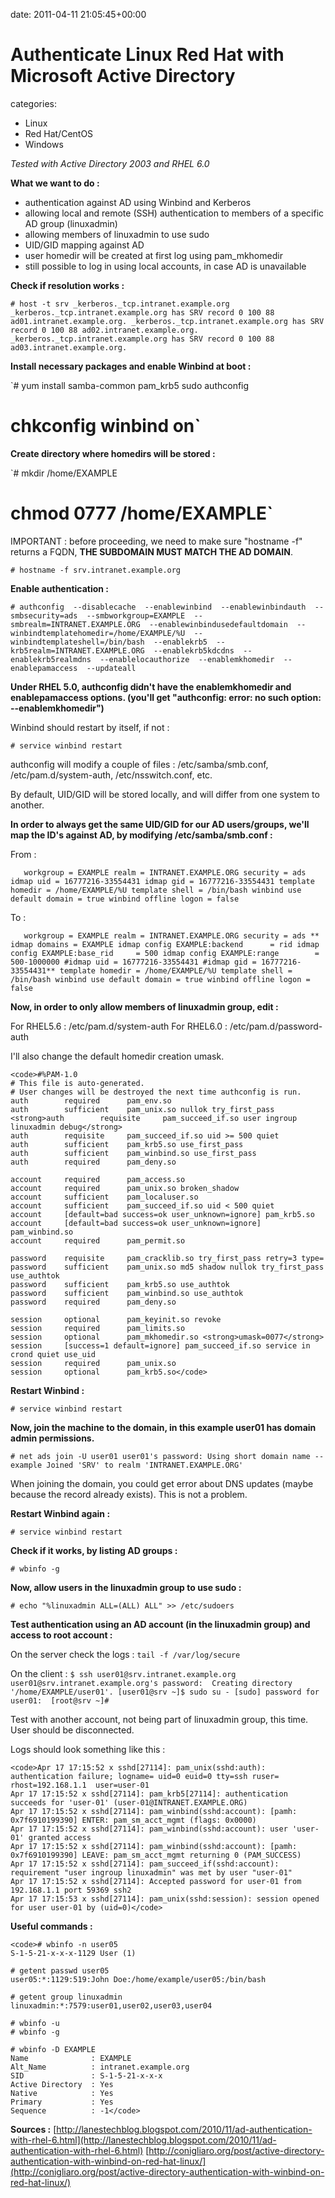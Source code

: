 


date: 2011-04-11 21:05:45+00:00


# Authenticate Linux Red Hat with Microsoft Active Directory

categories:
- Linux
- Red Hat/CentOS
- Windows


_Tested with Active Directory 2003 and RHEL 6.0_

**What we want to do :**

- authentication against AD using Winbind and Kerberos
- allowing local and remote (SSH) authentication to members of a specific AD group (linuxadmin)
- allowing members of linuxadmin to use sudo
- UID/GID mapping against AD
- user homedir will be created at first log using pam_mkhomedir
- still possible to log in using local accounts, in case AD is unavailable

**Check if resolution works :**

`# host -t srv _kerberos._tcp.intranet.example.org
_kerberos._tcp.intranet.example.org has SRV record 0 100 88 ad01.intranet.example.org.
_kerberos._tcp.intranet.example.org has SRV record 0 100 88 ad02.intranet.example.org.
_kerberos._tcp.intranet.example.org has SRV record 0 100 88 ad03.intranet.example.org.`

**Install necessary packages and enable Winbind at boot :**

`# yum install samba-common pam_krb5 sudo authconfig
# chkconfig winbind on`

**Create directory where homedirs will be stored :**

`# mkdir /home/EXAMPLE
# chmod 0777 /home/EXAMPLE`

IMPORTANT : before proceeding, we need to make sure "hostname -f" returns a FQDN, **THE SUBDOMAIN MUST MATCH THE AD DOMAIN**.

`# hostname -f
srv.intranet.example.org`

**Enable authentication :**

`# authconfig 
  --disablecache 
  --enablewinbind 
  --enablewinbindauth 
  --smbsecurity=ads 
  --smbworkgroup=EXAMPLE 
  --smbrealm=INTRANET.EXAMPLE.ORG 
  --enablewinbindusedefaultdomain 
  --winbindtemplatehomedir=/home/EXAMPLE/%U 
  --winbindtemplateshell=/bin/bash 
  --enablekrb5 
  --krb5realm=INTRANET.EXAMPLE.ORG 
  --enablekrb5kdcdns 
  --enablekrb5realmdns 
  --enablelocauthorize 
  --enablemkhomedir 
  --enablepamaccess 
  --updateall`

**Under RHEL 5.0, authconfig didn't have the enablemkhomedir and enablepamaccess options. (you'll get "authconfig: error: no such option: --enablemkhomedir")**

Winbind should restart by itself, if not :

`# service winbind restart`

authconfig will modify a couple of files : /etc/samba/smb.conf, /etc/pam.d/system-auth, /etc/nsswitch.conf, etc.

By default, UID/GID will be stored locally, and will differ from one system to another.

**In order to always get the same UID/GID for our AD users/groups, we'll map the ID's against AD, by modifying /etc/samba/smb.conf :**

From :

`   workgroup = EXAMPLE
   realm = INTRANET.EXAMPLE.ORG
   security = ads
   idmap uid = 16777216-33554431
   idmap gid = 16777216-33554431
   template homedir = /home/EXAMPLE/%U
   template shell = /bin/bash
   winbind use default domain = true
   winbind offline logon = false`

To :

`   workgroup = EXAMPLE
   realm = INTRANET.EXAMPLE.ORG
   security = ads
**   idmap domains = EXAMPLE
   idmap config EXAMPLE:backend      = rid
   idmap config EXAMPLE:base_rid     = 500
   idmap config EXAMPLE:range        = 500-1000000
   #idmap uid = 16777216-33554431
   #idmap gid = 16777216-33554431**
   template homedir = /home/EXAMPLE/%U
   template shell = /bin/bash
   winbind use default domain = true
   winbind offline logon = false`

**Now, in order to only allow members of linuxadmin group, edit :**

For RHEL5.6 : /etc/pam.d/system-auth
For RHEL6.0 : /etc/pam.d/password-auth

I'll also change the default homedir creation umask.


    
    <code>#%PAM-1.0
    # This file is auto-generated.
    # User changes will be destroyed the next time authconfig is run.
    auth        required      pam_env.so
    auth        sufficient    pam_unix.so nullok try_first_pass
    <strong>auth        requisite     pam_succeed_if.so user ingroup linuxadmin debug</strong>
    auth        requisite     pam_succeed_if.so uid >= 500 quiet
    auth        sufficient    pam_krb5.so use_first_pass
    auth        sufficient    pam_winbind.so use_first_pass
    auth        required      pam_deny.so
    
    account     required      pam_access.so
    account     required      pam_unix.so broken_shadow
    account     sufficient    pam_localuser.so
    account     sufficient    pam_succeed_if.so uid < 500 quiet
    account     [default=bad success=ok user_unknown=ignore] pam_krb5.so
    account     [default=bad success=ok user_unknown=ignore] pam_winbind.so
    account     required      pam_permit.so
    
    password    requisite     pam_cracklib.so try_first_pass retry=3 type=
    password    sufficient    pam_unix.so md5 shadow nullok try_first_pass use_authtok
    password    sufficient    pam_krb5.so use_authtok
    password    sufficient    pam_winbind.so use_authtok
    password    required      pam_deny.so
    
    session     optional      pam_keyinit.so revoke
    session     required      pam_limits.so
    session     optional      pam_mkhomedir.so <strong>umask=0077</strong>
    session     [success=1 default=ignore] pam_succeed_if.so service in crond quiet use_uid
    session     required      pam_unix.so
    session     optional      pam_krb5.so</code>



**Restart Winbind :**

`# service winbind restart`

**Now, join the machine to the domain, in this example user01 has domain admin permissions.**

`# net ads join -U user01
user01's password:
Using short domain name -- example
Joined 'SRV' to realm 'INTRANET.EXAMPLE.ORG'`

When joining the domain, you could get error about DNS updates (maybe because the record already exists). This is not a problem.

**Restart Winbind again :**

`# service winbind restart`

**Check if it works, by listing AD groups :**

`# wbinfo -g`

**Now, allow users in the linuxadmin group to use sudo :**

`# echo "%linuxadmin ALL=(ALL) ALL" >> /etc/sudoers`

**Test authentication using an AD account (in the linuxadmin group) and access to root account :**

On the server check the logs : 
`tail -f /var/log/secure`

On the client :
`$ ssh user01@srv.intranet.example.org
user01@srv.intranet.example.org's password: 
Creating directory '/home/EXAMPLE/user01'.
[user01@srv ~]$ sudo su -
[sudo] password for user01: 
[root@srv ~]# `

Test with another account, not being part of linuxadmin group, this time. User should be disconnected.


Logs should look something like this :

    
    <code>Apr 17 17:15:52 x sshd[27114]: pam_unix(sshd:auth): authentication failure; logname= uid=0 euid=0 tty=ssh ruser= rhost=192.168.1.1  user=user-01
    Apr 17 17:15:52 x sshd[27114]: pam_krb5[27114]: authentication succeeds for 'user-01' (user-01@INTRANET.EXAMPLE.ORG)
    Apr 17 17:15:52 x sshd[27114]: pam_winbind(sshd:account): [pamh: 0x7f6910199390] ENTER: pam_sm_acct_mgmt (flags: 0x0000)
    Apr 17 17:15:52 x sshd[27114]: pam_winbind(sshd:account): user 'user-01' granted access
    Apr 17 17:15:52 x sshd[27114]: pam_winbind(sshd:account): [pamh: 0x7f6910199390] LEAVE: pam_sm_acct_mgmt returning 0 (PAM_SUCCESS)
    Apr 17 17:15:52 x sshd[27114]: pam_succeed_if(sshd:account): requirement "user ingroup linuxadmin" was met by user "user-01"
    Apr 17 17:15:52 x sshd[27114]: Accepted password for user-01 from 192.168.1.1 port 59369 ssh2
    Apr 17 17:15:53 x sshd[27114]: pam_unix(sshd:session): session opened for user user-01 by (uid=0)</code>





**Useful commands :**


    
    <code># wbinfo -n user05
    S-1-5-21-x-x-x-1129 User (1)
    
    # getent passwd user05
    user05:*:1129:519:John Doe:/home/example/user05:/bin/bash
    
    # getent group linuxadmin
    linuxadmin:*:7579:user01,user02,user03,user04
    
    # wbinfo -u
    # wbinfo -g
    
    # wbinfo -D EXAMPLE
    Name              : EXAMPLE
    Alt_Name          : intranet.example.org
    SID               : S-1-5-21-x-x-x
    Active Directory  : Yes
    Native            : Yes
    Primary           : Yes
    Sequence          : -1</code>



**Sources :**
[http://lanestechblog.blogspot.com/2010/11/ad-authentication-with-rhel-6.html](http://lanestechblog.blogspot.com/2010/11/ad-authentication-with-rhel-6.html)
[http://conigliaro.org/post/active-directory-authentication-with-winbind-on-red-hat-linux/](http://conigliaro.org/post/active-directory-authentication-with-winbind-on-red-hat-linux/)

